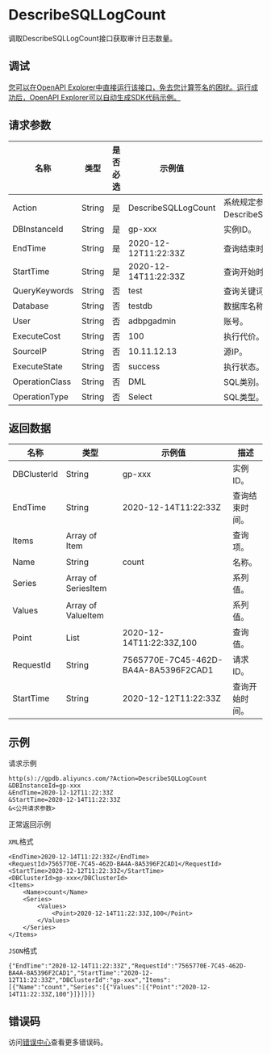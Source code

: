 # DescribeSQLLogCount

调取DescribeSQLLogCount接口获取审计日志数量。

## 调试

[您可以在OpenAPI Explorer中直接运行该接口，免去您计算签名的困扰。运行成功后，OpenAPI Explorer可以自动生成SDK代码示例。](https://api.aliyun.com/#product=gpdb&api=DescribeSQLLogCount&type=RPC&version=2016-05-03)

## 请求参数

|名称|类型|是否必选|示例值|描述|
|--|--|----|---|--|
|Action|String|是|DescribeSQLLogCount|系统规定参数。取值：DescribeSQLLogCount。 |
|DBInstanceId|String|是|gp-xxx|实例ID。 |
|EndTime|String|是|2020-12-12T11:22:33Z|查询结束时间。 |
|StartTime|String|是|2020-12-14T11:22:33Z|查询开始时间。 |
|QueryKeywords|String|否|test|查询关键词。 |
|Database|String|否|testdb|数据库名称。 |
|User|String|否|adbpgadmin|账号。 |
|ExecuteCost|String|否|100|执行代价。 |
|SourceIP|String|否|10.11.12.13|源IP。 |
|ExecuteState|String|否|success|执行状态。 |
|OperationClass|String|否|DML|SQL类别。 |
|OperationType|String|否|Select|SQL类型。 |

## 返回数据

|名称|类型|示例值|描述|
|--|--|---|--|
|DBClusterId|String|gp-xxx|实例ID。 |
|EndTime|String|2020-12-14T11:22:33Z|查询结束时间。 |
|Items|Array of Item| |查询项。 |
|Name|String|count|名称。 |
|Series|Array of SeriesItem| |系列值。 |
|Values|Array of ValueItem| |系列值。 |
|Point|List|2020-12-14T11:22:33Z,100|查询值。 |
|RequestId|String|7565770E-7C45-462D-BA4A-8A5396F2CAD1|请求ID。 |
|StartTime|String|2020-12-12T11:22:33Z|查询开始时间。 |

## 示例

请求示例

```
http(s)://gpdb.aliyuncs.com/?Action=DescribeSQLLogCount
&DBInstanceId=gp-xxx
&EndTime=2020-12-12T11:22:33Z
&StartTime=2020-12-14T11:22:33Z
&<公共请求参数>
```

正常返回示例

`XML`格式

```
<EndTime>2020-12-14T11:22:33Z</EndTime>
<RequestId>7565770E-7C45-462D-BA4A-8A5396F2CAD1</RequestId>
<StartTime>2020-12-12T11:22:33Z</StartTime>
<DBClusterId>gp-xxx</DBClusterId>
<Items>
    <Name>count</Name>
    <Series>
        <Values>
            <Point>2020-12-14T11:22:33Z,100</Point>
        </Values>
    </Series>
</Items>
```

`JSON`格式

```
{"EndTime":"2020-12-14T11:22:33Z","RequestId":"7565770E-7C45-462D-BA4A-8A5396F2CAD1","StartTime":"2020-12-12T11:22:33Z","DBClusterId":"gp-xxx","Items":[{"Name":"count","Series":[{"Values":[{"Point":"2020-12-14T11:22:33Z,100"}]}]}]}
```

## 错误码

访问[错误中心](https://error-center.alibabacloud.com/status/product/gpdb)查看更多错误码。


